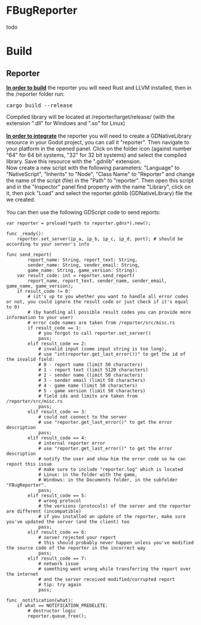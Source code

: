 # FBugReporter

todo

# Build

<h2>Reporter</h2>
<b><u>In order to build</u></b> the reporter you will need Rust and LLVM installed, then in the /reporter folder run:
<pre>
cargo build --release
</pre>
Compiled library will be located at /reporter/target/release/ (with the extension ".dll" for Windows and ".so" for Linux)<br>
<br>
<b><u>In order to integrate</u></b> the reporter you will need to create a GDNativeLibrary resource in your Godot project, you can call it "reporter". Then navigate to your platform in the opened panel. Click on the folder icon (against number "64" for 64 bit systems, "32" for 32 bit systems) and select the compiled library. Save this resource with the ".gdnlib" extension.<br>
Now create a new script with the following parameters: "Language" to "NativeScript", "Inherits" to "Node", "Class Name" to "Reporter" and change the name of the script (file) in the "Path" to "reporter". Then open this script and in the "Inspector" panel find property with the name "Library", click on it, then pick "Load" and select the reporter.gdnlib (GDNativeLibrary) file the we created.<br><br>
You can then use the following GDScript code to send reports:

```gdscript
var reporter = preload(*path to reporter.gdns*).new();

func _ready():
    reporter.set_server(ip_a, ip_b, ip_c, ip_d, port); # should be according to your server's info

func send_report(
        report_name: String, report_text: String,
        sender_name: String, sender_email: String,
        game_name: String, game_version: String):
    var result_code: int = reporter.send_report(
        report_name, report_text, sender_name, sender_email, game_name, game_version);
    if result_code != 0:
        # (it's up to you whether you want to handle all error codes or not, you could ignore the result code or just check if it's equal to 0)
        # (by handling all possible result codes you can provide more information to your user)
        # error code names are taken from /reporter/src/misc.rs
        if result_code == 1:
            # you forgot to call reporter.set_server()
            pass;
        elif result_code == 2:
            # invalid input (some input string is too long),
            # use "int(reporter.get_last_error())" to get the id of the invalid field:
            # 0 - report name (limit 50 characters)
            # 1 - report text (limit 5120 characters)
            # 2 - sender name (limit 50 characters)
            # 3 - sender email (limit 50 characters)
            # 4 - game name (limit 50 characters)
            # 5 - game version (limit 50 characters)
            # field ids and limits are taken from /reporter/src/misc.rs
            pass;
        elif result_code == 3:
            # could not connect to the server
            # use "reporter.get_last_error()" to get the error description
            pass;
        elif result_code == 4:
            # internal reporter error
            # use "reporter.get_last_error()" to get the error description
            # notify the user and show him the error code so he can report this issue
            # make sure to include "reporter.log" which is located
            # Linux: in the folder with the game,
            # Windows: in the Documents folder, in the subfolder "FBugReporter".
            pass;
        elif result_code == 5:
            # wrong protocol
            # the versions (protocols) of the server and the reporter are different (incompatible)
            # if you installed an update of the reporter, make sure you've updated the server (and the client) too
            pass;
        elif result_code == 6:
            # server rejected your report
            # this should probably never happen unless you've modified the source code of the reporter in the incorrect way
            pass;
        elif result_code == 7:
            # network issue
            # something went wrong while transferring the report over the internet
            # and the server received modified/corrupted report
            # tip: try again
            pass;

func _notification(what):
    if what == NOTIFICATION_PREDELETE:
        # destructor logic
        reporter.queue_free();
```
